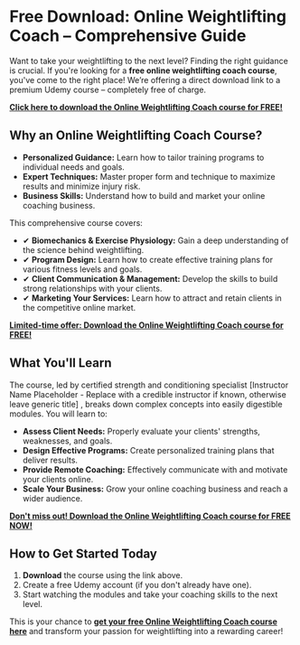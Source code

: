 # Free Download: Online Weightlifting Coach – Comprehensive Guide

Want to take your weightlifting to the next level? Finding the right guidance is crucial. If you're looking for a **free online weightlifting coach course**, you've come to the right place! We’re offering a direct download link to a premium Udemy course – completely free of charge.

[**Click here to download the Online Weightlifting Coach course for FREE!**](https://udemywork.com/online-weightlifting-coach)

## Why an Online Weightlifting Coach Course?

*   **Personalized Guidance:** Learn how to tailor training programs to individual needs and goals.
*   **Expert Techniques:** Master proper form and technique to maximize results and minimize injury risk.
*   **Business Skills:** Understand how to build and market your online coaching business.

This comprehensive course covers:

*   ✔ **Biomechanics & Exercise Physiology:** Gain a deep understanding of the science behind weightlifting.
*   ✔ **Program Design:** Learn how to create effective training plans for various fitness levels and goals.
*   ✔ **Client Communication & Management:** Develop the skills to build strong relationships with your clients.
*   ✔ **Marketing Your Services:** Learn how to attract and retain clients in the competitive online market.

[**Limited-time offer: Download the Online Weightlifting Coach course for FREE!**](https://udemywork.com/online-weightlifting-coach)

## What You'll Learn

The course, led by certified strength and conditioning specialist [Instructor Name Placeholder - Replace with a credible instructor if known, otherwise leave generic title] , breaks down complex concepts into easily digestible modules. You will learn to:

*   **Assess Client Needs:** Properly evaluate your clients' strengths, weaknesses, and goals.
*   **Design Effective Programs:** Create personalized training plans that deliver results.
*   **Provide Remote Coaching:** Effectively communicate with and motivate your clients online.
*   **Scale Your Business:** Grow your online coaching business and reach a wider audience.

[**Don't miss out! Download the Online Weightlifting Coach course for FREE NOW!**](https://udemywork.com/online-weightlifting-coach)

## How to Get Started Today

1.  **Download** the course using the link above.
2.  Create a free Udemy account (if you don't already have one).
3.  Start watching the modules and take your coaching skills to the next level.

This is your chance to **[get your free Online Weightlifting Coach course here](https://udemywork.com/online-weightlifting-coach)** and transform your passion for weightlifting into a rewarding career!

